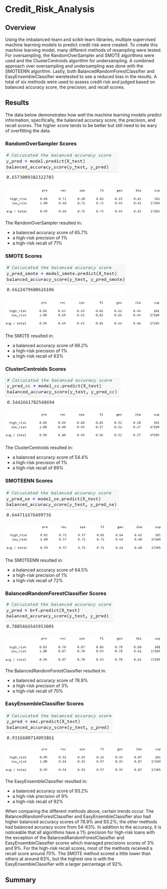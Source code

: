 # Credit_Risk_Analysis

## Overview 
Using the imbalanced-learn and scikit-learn libraries, multiple supervised machine learning models to predict credit risk were created. To create this machine learning model, many different methods of resampling were tested. For oversampling, the RandomOverSampler and SMOTE algorithms were used and the ClusterCentroids algorithm for undersampling. A combined approach over oversampling and undersampling was done with the SMOTEENN algorithm. Lastly, both BalancedRandomForestClassifier and EasyEnsembleClassifier weretested to see a reduced bias in the results. A total of six methods were used to assess credit risk and judged based on balanced accuracy score, the precision, and recall scores.

## Results

The data below demonstrates how well the machine learning models predict information; specifically, the balanced accuracy score, the precision, and recall scores. The higher score tends to be better but still need to be wary of overfitting the data.

### RandomOverSampler Scores
![ros_bas.png](/Images/ros_bas.png)<br><br>
![ros_report.png](/Images/ros_report.png)<br><br>
The RandomOverSampler resulted in: 
* a balanced accuracy score of 65.7%
* a high-risk precision of 1%
* a high-risk recall of 71%

### SMOTE Scores
![smote_bas.png](/Images/smote_bas.png)<br><br>
![smote_report.png](/Images/smote_report.png)<br><br>
The SMOTE resulted in: 
* a balanced accuracy score of 66.2%
* a high-risk precision of 1%
* a high-risk recall of 63%

### ClusterCentroids Scores
![cc_bas.png](/Images/cc_bas.png)<br><br>
![cc_report.png](/Images/cc_report.png)<br><br>
The ClusterCentroids resulted in: 
* a balanced accuracy score of 54.4%
* a high-risk precision of 1%
* a high-risk recall of 69%


### SMOTEENN Scores
![smoteenn_bas.png](/Images/smoteenn_bas.png)<br><br>
![smoteenn_report.png](/Images/smoteenn_report.png)<br><br>
The SMOTEENN resulted in: 
* a balanced accuracy score of 64.5%
* a high-risk precision of 1%
* a high-risk recall of 72%


### BalancedRandomForestClassifier Scores
![brf_bas.png](/Images/brf_bas.png)<br><br>
![brf_report.png](/Images/brf_report.png)<br><br>
The BalancedRandomForestClassifier resulted in: 
* a balanced accuracy score of 78.9%
* a high-risk precision of 3%
* a high-risk recall of 70%


### EasyEnsembleClassifier Scores
![ee_bas.png](/Images/ee_bas.png)<br><br>
![ee_report.png](/Images/ee_report.png)<br><br>
The EasyEnsembleClassifier resulted in: 
* a balanced accuracy score of 93.2%
* a high-risk precision of 9%
* a high-risk recall of 92%

When comparing the different methods above, certain trends occur. The BalancedRandomForestClassifier and EasyEnsembleClassifier also had higher balanced accuracy scores of 78.9% and 93.2%; the other methods had balanced accuracy score from 54-63%. In addition to the accuracy, it is noticeable that all algorithms have a 1% precision for high-risk loans with the exception of the BalancedRandomForestClassifier and EasyEnsembleClassifier scores which managed precisions scores of 3% and 9%. For the high-risk recall scores, most of the methods received a recall score around 70%. The SMOTE method scored a little lower than others at around 63%, but the highest one is with the EasyEnsembleClassifier with a larger percentage of 92%.

## Summary
